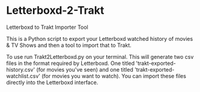 # Letterboxd-2-Trakt
Letterboxd to Trakt Importer Tool


This is a Python script to export your Letterboxd watched history of movies & TV Shows and then a tool to import that to Trakt.


To use run Trakt2Letterboxd.py on your terminal. This will generate two csv files in the format required by Letterboxd. One titled 'trakt-exported-history.csv' (for movies you've seen) and one titled 'trakt-exported-watchlist.csv' (for movies you want to watch). You can import these files directly into the Letterboxd interface.
